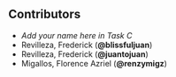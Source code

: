 ## Contributors
- _Add your name here in Task C_ 
- Revilleza, Frederick (**@blissfuljuan**)
- Revilleza, Frederick (**@juantojuan**)
- Migallos, Florence Azriel (**@renzymigz**)

